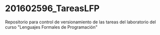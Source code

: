 # 201602596_TareasLFP
Repositorio para control de versionamiento de las tareas del laboratorio del curso "Lenguajes Formales de Programación"
